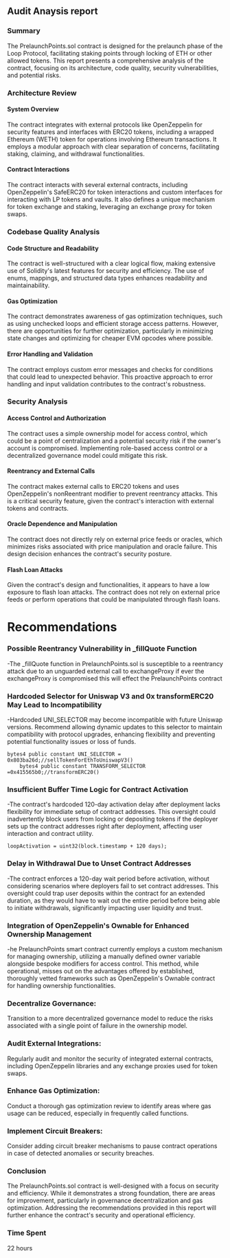 ## Audit Anaysis report
### Summary
The PrelaunchPoints.sol contract is designed for the prelaunch phase of the Loop Protocol, 
facilitating staking points through locking of ETH or other allowed tokens. This report presents a comprehensive analysis of the contract,
focusing on its architecture, code quality, security vulnerabilities, and potential risks.

### Architecture Review
#### System Overview
The contract integrates with external protocols like OpenZeppelin for security features and interfaces with ERC20 tokens, including a wrapped Ethereum (WETH) token for operations involving Ethereum transactions. It employs a modular approach with clear separation of concerns, facilitating staking, claiming, and withdrawal functionalities.
#### Contract Interactions
The contract interacts with several external contracts, including OpenZeppelin's SafeERC20 for token interactions and custom interfaces for interacting with LP tokens and vaults. It also defines a unique mechanism for token exchange and staking, leveraging an exchange proxy for token swaps.

### Codebase Quality Analysis
#### Code Structure and Readability
The contract is well-structured with a clear logical flow, making extensive use of Solidity's latest features for security and efficiency. The use of enums, mappings, and structured data types enhances readability and maintainability.
#### Gas Optimization
The contract demonstrates awareness of gas optimization techniques, such as using unchecked loops and efficient storage access patterns. However, there are opportunities for further optimization, particularly in minimizing state changes and optimizing for cheaper EVM opcodes where possible.
#### Error Handling and Validation
The contract employs custom error messages and checks for conditions that could lead to unexpected behavior. This proactive approach to error handling and input validation contributes to the contract's robustness.

### Security Analysis
#### Access Control and Authorization
The contract uses a simple ownership model for access control, which could be a point of centralization and a potential security risk if the owner's account is compromised. Implementing role-based access control or a decentralized governance model could mitigate this risk.
#### Reentrancy and External Calls
The contract makes external calls to ERC20 tokens and uses OpenZeppelin's nonReentrant modifier to prevent reentrancy attacks. This is a critical security feature, given the contract's interaction with external tokens and contracts.
#### Oracle Dependence and Manipulation
The contract does not directly rely on external price feeds or oracles, which minimizes risks associated with price manipulation and oracle failure. This design decision enhances the contract's security posture.
#### Flash Loan Attacks
Given the contract's design and functionalities, it appears to have a low exposure to flash loan attacks. The contract does not rely on external price feeds or perform operations that could be manipulated through flash loans.

# Recommendations
### Possible Reentrancy Vulnerability in _fillQuote Function
-The _fillQuote function in PrelaunchPoints.sol is susceptible to a reentrancy attack due to an unguarded external call to exchangeProxy if ever the exchangeProxy is compromised this will effect the PrelaunchPoints contract
### Hardcoded Selector for Uniswap V3 and 0x transformERC20 May Lead to Incompatibility
-Hardcoded UNI_SELECTOR may become incompatible with future Uniswap versions. Recommend allowing dynamic updates to this selector to maintain compatibility with protocol upgrades, enhancing flexibility and preventing potential functionality issues or loss of funds.
```
bytes4 public constant UNI_SELECTOR = 0x803ba26d;//sellTokenForEthToUniswapV3()
    bytes4 public constant TRANSFORM_SELECTOR =0x415565b0;//transformERC20()
```
### Insufficient Buffer Time Logic for Contract Activation
-The contract's hardcoded 120-day activation delay after deployment lacks flexibility for immediate setup of contract addresses. This oversight could inadvertently block users from locking or depositing tokens if the deployer sets up the contract addresses right after deployment, affecting user interaction and contract utility.
```
loopActivation = uint32(block.timestamp + 120 days);
```
### Delay in Withdrawal Due to Unset Contract Addresses
-The contract enforces a 120-day wait period before activation, without considering scenarios where deployers fail to set contract addresses. This oversight could trap user deposits within the contract for an extended duration, as they would have to wait out the entire period before being able to initiate withdrawals, significantly impacting user liquidity and trust.
### Integration of OpenZeppelin's Ownable for Enhanced Ownership Management
-he PrelaunchPoints smart contract currently employs a custom mechanism for managing ownership, utilizing a manually defined owner variable alongside bespoke modifiers for access control. This method, while operational, misses out on the advantages offered by established, thoroughly vetted frameworks such as OpenZeppelin's Ownable contract for handling ownership functionalities.
### Decentralize Governance: 
Transition to a more decentralized governance model to reduce the risks associated with a single point of failure in the ownership model.
### Audit External Integrations: 
Regularly audit and monitor the security of integrated external contracts, including OpenZeppelin libraries and any exchange proxies used for token swaps.
### Enhance Gas Optimization: 
Conduct a thorough gas optimization review to identify areas where gas usage can be reduced, especially in frequently called functions.
### Implement Circuit Breakers: 
Consider adding circuit breaker mechanisms to pause contract operations in case of detected anomalies or security breaches.

### Conclusion
The PrelaunchPoints.sol contract is well-designed with a focus on security and efficiency. While it demonstrates a strong foundation, there are areas for improvement, particularly in governance decentralization and gas optimization. Addressing the recommendations provided in this report will further enhance the contract's security and operational efficiency.

### Time Spent
22 hours